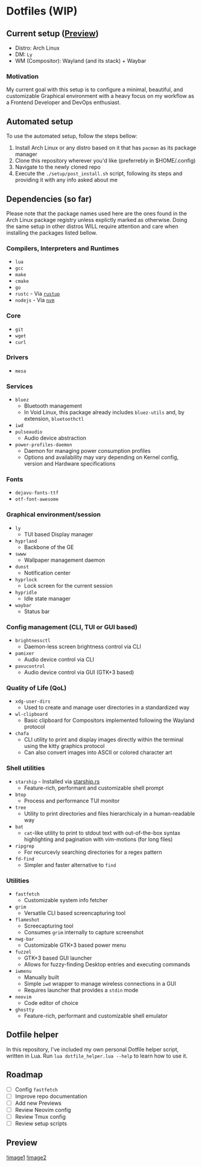 # Dotfiles (WIP)

## Current setup ([Preview](#preview))
- Distro: Arch Linux
- DM: `Ly`
- WM (Compositor): Wayland (and its stack) + Waybar

### Motivation
My current goal with this setup is to configure a minimal, beautiful, and customizable Graphical environment with a heavy focus on my workflow as a Frontend Developer and DevOps enthusiast.

## Automated setup
To use the automated setup, follow the steps bellow:
1. Install Arch Linux or any distro based on it that has `pacman` as its package manager
2. Clone this repository wherever you'd like (preferrebly in $HOME/.config)
3. Navigate to the newly cloned repo
4. Execute the `./setup/post_install.sh` script, following its steps and providing it with any info asked about me

## Dependencies (so far)
Please note that the package names used here are the ones found in the Arch Linux package registry unless explictly marked as otherwise. Doing the same setup in other distros WILL require attention and care when installing the packages listed bellow.

### Compilers, Interpreters and Runtimes
- `lua`
- `gcc`
- `make`
- `cmake`
- `go`
- `rustc` - Via [`rustup`](https://www.rust-lang.org/learn/get-started)
- `nodejs` - Via [`nvm`](https://github.com/nvm-sh/nvm)

### Core
- `git`
- `wget`
- `curl`

### Drivers
- `mesa`

### Services
- `bluez`
    - Bluetooth management
    - In Void Linux, this package already includes `bluez-utils` and, by extension, `bluetoothctl`
- `iwd`
- `pulseaudio`
    - Audio device abstraction
- `power-profiles-daemon`
    - Daemon for managing power consumption profiles
    - Options and availability may vary depending on Kernel config, version and Hardware specifications

### Fonts
- `dejavu-fonts-ttf`
- `otf-font-awesome`

### Graphical environment/session
- `ly`
    - TUI based Display manager
- `hyprland`
    - Backbone of the GE
- `swww`
    - Wallpaper management daemon
- `dunst`
    - Notification center
- `hyprlock`
    - Lock screen for the current session
- `hypridle`
    - Idle state manager
- `waybar`
    - Status bar

### Config management (CLI, TUI or GUI based)
- `brightnessctl`
    - Daemon-less screen brightness control via CLI
- `pamixer`
    - Audio device control via CLI
- `pavucontrol`
    - Audio device control via GUI (GTK+3 based)

### Quality of Life (QoL)
- `xdg-user-dirs`
    - Used to create and manage user directories in a standardized way
- `wl-clipboard`
    - Basic clipboard for Compositors implemented following the Wayland protocol
- `chafa`
    - CLI utility to print and display images directly within the terminal using the kitty graphics protocol
    - Can also convert images into ASCII or colored character art

### Shell utilities
- `starship` - Installed via [starship.rs](https://starship.rs/)
    - Feature-rich, performant and customizable shell prompt
- `btop`
    - Process and performance TUI monitor
- `tree`
    - Utility to print directories and files hierarchicaly in a human-readable way
- `bat`
    - `cat`-like utility to print to stdout text with out-of-the-box syntax highlighting and pagination with vim-motions (for long files)
- `ripgrep`
    - For recurcevly searching directories for a regex pattern
- `fd-find`
    - Simpler and faster alternative to `find`

### Utilities
- `fastfetch`
    - Customizable system info fetcher
- `grim`
    - Versatile CLI based screencapturing tool
- `flameshot`
    - Screecapturing tool
    - Consumes `grim` internally to capture screenshot
- `nwg-bar`
    - Customizable GTK+3 based power menu
- `fuzzel`
    - GTK+3 based GUI launcher
    - Allows for fuzzy-finding Desktop entries and executing commands
- `iwmenu`
    - Manually built
    - Simple `iwd` wrapper to manage wireless connections in a GUI
    - Requires launcher that provides a `stdin` mode
- `neovim`
    - Code editor of choice
- `ghostty`
    - Feature-rich, performant and customizable shell emulator

## Dotfile helper

In this repository, I've included my own personal Dotfile helper script, written in Lua.
Run `lua dotfile_helper.lua --help` to learn how to use it.

## Roadmap

- [ ] Config `fastfetch`
- [ ] Improve repo documentation
- [ ] Add new Previews
- [ ] Review Neovim config
- [ ] Review Tmux config
- [ ] Review setup scripts

## Preview

[!image1](./docs/catppuccin_hyper1.png)
[!image2](./docs/catppuccin_hyper2.png)

